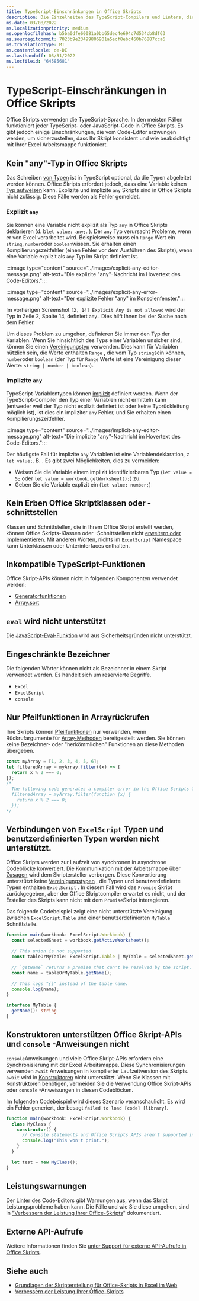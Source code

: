 ```yaml
---
title: TypeScript-Einschränkungen in Office Skripts
description: Die Einzelheiten des TypeScript-Compilers und Linters, die vom Code-Editor für Office Skripts verwendet werden.
ms.date: 03/08/2022
ms.localizationpriority: medium
ms.openlocfilehash: b5ba0dfe60081a0bb65dec4e694c7d534cb8df63
ms.sourcegitcommit: 7023b9e23499806901a5ecf8ebc460b76887cca6
ms.translationtype: MT
ms.contentlocale: de-DE
ms.lasthandoff: 03/31/2022
ms.locfileid: "64585681"
---
```

# <a name="typescript-restrictions-in-office-scripts"></a>TypeScript-Einschränkungen in Office Skripts

Office Skripts verwenden die TypeScript-Sprache. In den meisten Fällen funktioniert jeder TypeScript- oder JavaScript-Code in Office Skripts. Es gibt jedoch einige Einschränkungen, die vom Code-Editor erzwungen werden, um sicherzustellen, dass Ihr Skript konsistent und wie beabsichtigt mit Ihrer Excel Arbeitsmappe funktioniert.

## <a name="no-any-type-in-office-scripts"></a>Kein "any"-Typ in Office Skripts

Das Schreiben [von Typen](https://www.typescriptlang.org/docs/handbook/typescript-in-5-minutes.html) ist in TypeScript optional, da die Typen abgeleitet werden können. Office Skripts erfordert jedoch, dass eine Variable keinen [Typ aufweisen](https://www.typescriptlang.org/docs/handbook/basic-types.html#any) kann. Explizite und implizite `any` Skripts sind in Office Skripts nicht zulässig. Diese Fälle werden als Fehler gemeldet.

### <a name="explicit-any"></a>Explizit `any`

Sie können eine Variable nicht explizit als Typ `any` in Office Skripts deklarieren (d. b`let value: any;`. ). Der `any` Typ verursacht Probleme, wenn er von Excel verarbeitet wird. Beispielsweise muss ein `Range` Wert ein `string`, `number`oder `boolean`wissen. Sie erhalten einen Kompilierungszeitfehler (einen Fehler vor dem Ausführen des Skripts), wenn eine Variable explizit als `any` Typ im Skript definiert ist.

:::image type="content" source="../images/explicit-any-editor-message.png" alt-text="Die explizite &quot;any&quot;-Nachricht im Hovertext des Code-Editors.":::

:::image type="content" source="../images/explicit-any-error-message.png" alt-text="Der explizite Fehler &quot;any&quot; im Konsolenfenster.":::

Im vorherigen Screenshot `[2, 14] Explicit Any is not allowed` wird der Typ in Zeile 2, Spalte 14, definiert `any` . Dies hilft Ihnen bei der Suche nach dem Fehler.

Um dieses Problem zu umgehen, definieren Sie immer den Typ der Variablen. Wenn Sie hinsichtlich des Typs einer Variablen unsicher sind, können Sie einen [Vereinigungstyp](https://www.typescriptlang.org/docs/handbook/unions-and-intersections.html) verwenden. Dies kann für Variablen nützlich sein, die Werte enthalten `Range` , die vom Typ `string`sein können, `number`oder `boolean` (der Typ für `Range` Werte ist eine Vereinigung dieser Werte: `string | number | boolean`).

### <a name="implicit-any"></a>Implizite `any`

TypeScript-Variablentypen können [implizit](https://www.typescriptlang.org/docs/handbook/type-inference.html) definiert werden. Wenn der TypeScript-Compiler den Typ einer Variablen nicht ermitteln kann (entweder weil der Typ nicht explizit definiert ist oder keine Typrückleitung möglich ist), ist dies ein impliziter `any` Fehler, und Sie erhalten einen Kompilierungszeitfehler.

:::image type="content" source="../images/implicit-any-editor-message.png" alt-text="Die implizite &quot;any&quot;-Nachricht im Hovertext des Code-Editors.":::

Der häufigste Fall für implizite `any` Variablen ist eine Variablendeklaration, z `let value;`. B. . Es gibt zwei Möglichkeiten, dies zu vermeiden:

* Weisen Sie die Variable einem implizit identifizierbaren Typ (`let value = 5;` oder `let value = workbook.getWorksheet();`) zu.
* Geben Sie die Variable explizit ein (`let value: number;`)

## <a name="no-inheriting-office-script-classes-or-interfaces"></a>Kein Erben Office Skriptklassen oder -schnittstellen

Klassen und Schnittstellen, die in Ihrem Office Skript erstellt werden, können Office Skripts-Klassen oder -Schnittstellen nicht [erweitern oder implementieren](https://www.typescriptlang.org/docs/handbook/classes.html#inheritance). Mit anderen Worten, nichts im `ExcelScript` Namespace kann Unterklassen oder Unterinterfaces enthalten.

## <a name="incompatible-typescript-functions"></a>Inkompatible TypeScript-Funktionen

Office Skript-APIs können nicht in folgenden Komponenten verwendet werden:

* [Generatorfunktionen](https://developer.mozilla.org/docs/Web/JavaScript/Guide/Iterators_and_Generators#generator_functions)
* [Array.sort](https://developer.mozilla.org/docs/Web/JavaScript/Reference/Global_Objects/Array/sort)

## <a name="eval-is-not-supported"></a>`eval` wird nicht unterstützt

Die [JavaScript-Eval-Funktion](https://developer.mozilla.org/docs/Web/JavaScript/Reference/Global_Objects/eval) wird aus Sicherheitsgründen nicht unterstützt.

## <a name="restricted-identifiers"></a>Eingeschränkte Bezeichner

Die folgenden Wörter können nicht als Bezeichner in einem Skript verwendet werden. Es handelt sich um reservierte Begriffe.

* `Excel`
* `ExcelScript`
* `console`

## <a name="only-arrow-functions-in-array-callbacks"></a>Nur Pfeilfunktionen in Arrayrückrufen

Ihre Skripts können [Pfeilfunktionen](https://developer.mozilla.org/docs/Web/JavaScript/Reference/Functions/Arrow_functions) nur verwenden, wenn Rückrufargumente für [Array-Methoden](https://developer.mozilla.org/docs/Web/JavaScript/Reference/Global_Objects/Array) bereitgestellt werden. Sie können keine Bezeichner- oder "herkömmlichen" Funktionen an diese Methoden übergeben.

```TypeScript
const myArray = [1, 2, 3, 4, 5, 6];
let filteredArray = myArray.filter((x) => {
  return x % 2 === 0;
});
/*
  The following code generates a compiler error in the Office Scripts Code Editor.
  filteredArray = myArray.filter(function (x) {
    return x % 2 === 0;
  });
*/
```

## <a name="unions-of-excelscript-types-and-user-defined-types-arent-supported"></a>Verbindungen von `ExcelScript` Typen und benutzerdefinierten Typen werden nicht unterstützt.

Office Skripts werden zur Laufzeit von synchronen in asynchrone Codeblöcke konvertiert. Die Kommunikation mit der Arbeitsmappe über [Zusagen](https://developer.mozilla.org/docs/Web/JavaScript/Reference/Global_Objects/Promise) wird dem Skriptersteller verborgen. Diese Konvertierung unterstützt keine [Vereinigungstypen](https://www.typescriptlang.org/docs/handbook/2/everyday-types.html#union-types) , die Typen und benutzerdefinierte Typen enthalten `ExcelScript` . In diesem Fall wird das `Promise` Skript zurückgegeben, aber der Office Skriptcompiler erwartet es nicht, und der Ersteller des Skripts kann nicht mit dem `Promise`Skript interagieren.

Das folgende Codebeispiel zeigt eine nicht unterstützte Vereinigung zwischen `ExcelScript.Table` und einer benutzerdefinierten `MyTable` Schnittstelle.

```TypeScript
function main(workbook: ExcelScript.Workbook) {
  const selectedSheet = workbook.getActiveWorksheet();

  // This union is not supported.
  const tableOrMyTable: ExcelScript.Table | MyTable = selectedSheet.getTables()[0];

  // `getName` returns a promise that can't be resolved by the script.
  const name = tableOrMyTable.getName();

  // This logs "{}" instead of the table name.
  console.log(name);
}

interface MyTable {
  getName(): string
}
```

## <a name="constructors-dont-support-office-scripts-apis-and-console-statements"></a>Konstruktoren unterstützen Office Skript-APIs und `console` -Anweisungen nicht

`console`Anweisungen und viele Office Skript-APIs erfordern eine Synchronisierung mit der Excel Arbeitsmappe. Diese Synchronisierungen verwenden `await` Anweisungen in kompilierter Laufzeitversion des Skripts. `await` wird in [Konstruktoren](https://developer.mozilla.org/docs/Web/JavaScript/Reference/Classes/constructor) nicht unterstützt. Wenn Sie Klassen mit Konstruktoren benötigen, vermeiden Sie die Verwendung Office Skript-APIs oder `console` -Anweisungen in diesen Codeblöcken.

Im folgenden Codebeispiel wird dieses Szenario veranschaulicht. Es wird ein Fehler generiert, der besagt `failed to load [code] [library]`.

```TypeScript
function main(workbook: ExcelScript.Workbook) {
  class MyClass {
    constructor() {
      // Console statements and Office Scripts APIs aren't supported in constructors.
      console.log("This won't print.");
    }
  }

  let test = new MyClass();
}
```

## <a name="performance-warnings"></a>Leistungswarnungen

Der [Linter](https://wikipedia.org/wiki/Lint_(software)) des Code-Editors gibt Warnungen aus, wenn das Skript Leistungsprobleme haben kann. Die Fälle und wie Sie diese umgehen, sind in ["Verbessern der Leistung Ihrer Office-Skripts](web-client-performance.md)" dokumentiert.

## <a name="external-api-calls"></a>Externe API-Aufrufe

Weitere Informationen finden Sie [unter Support für externe API-Aufrufe in Office Skripts](external-calls.md).

## <a name="see-also"></a>Siehe auch

* [Grundlagen der Skripterstellung für Office-Skripts in Excel im Web](scripting-fundamentals.md)
* [Verbessern der Leistung Ihrer Office-Skripts](web-client-performance.md)
